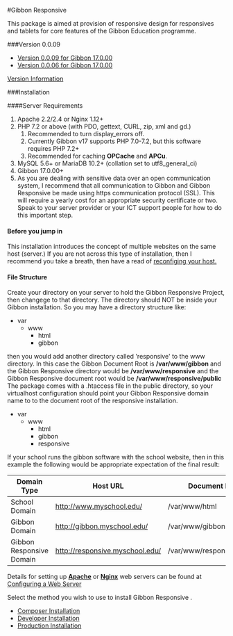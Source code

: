 #Gibbon Responsive 

This package is aimed at provision of responsive design for responsives and tablets for core features of the Gibbon Education programme.

###Version 0.0.09

* [Version 0.0.09 for Gibbon 17.0.00](/Download/Gibbon-responsive.0.0.09.zip/)
* [Version 0.0.06 for Gibbon 17.0.00](/Download/Gibbon-responsive.0.0.06.zip/)

[Version Information](/Start/Version/)

###Installation

####Server Requirements

1.  Apache 2.2/2.4 or Nginx 1.12+
2.  PHP 7.2 or above (with PDO, gettext, CURL, zip, xml and gd.)
    1. Recommended to turn display_errors off.
    2. Currently Gibbon v17 supports PHP 7.0-7.2, but this software requires PHP 7.2+
    3. Recommended for caching __OPCache__ and __APCu__.
3.  MySQL 5.6+ or MariaDB 10.2+ (collation set to utf8_general_ci)
4.  Gibbon 17.0.00+
5.  As you are dealing with sensitive data over an open communication system, I recommend that all communication to Gibbon and Gibbon Responsive  be made using https communication protocol (SSL).  This will require a yearly cost for an appropriate security certificate or two.  Speak to your server provider or your ICT support people for how to do this important step. 

#### Before you jump in
This installation introduces the concept of multiple websites on the same host (server.) If you are not across this type of installation, then I recommend you take a breath, then have a read of [reconfiging your host.](/Install/SingleToMultiple/)

#### File Structure
Create your directory on your server to hold the Gibbon Responsive  Project, then changege to that directory.  The directory should NOT be inside your Gibbon installation.  So you may have a directory structure like:

* var
    * www
        * html
        * gibbon
        
then you would add another directory called 'responsive' to the www directory.  In this case the Gibbon Document Root is __/var/www/gibbon__  and the Gibbon Responsive  directory would be __/var/www/responsive__ and the Gibbon Responsive  document root would be __/var/www/responsive/public__  
The package comes with a .htaccess file in the public directory, so your virtualhost configuration should point your Gibbon Responsive  domain name to to the document root of the responsive installation.

* var
    * www
        * html
        * gibbon
        * responsive
        
If your school runs the gibbon software with the school website, then in this example the following would be appropriate expectation of the final result:

| Domain Type          | Host URL                    | Document Root          |
|----------------------|-----------------------------|------------------------|
| School Domain        | http://www.myschool.edu/    | /var/www/html          |
| Gibbon Domain        | http://gibbon.myschool.edu/ | /var/www/gibbon        |
| Gibbon Responsive Domain | http://responsive.myschool.edu/ | /var/www/responsive/public |

Details for setting up [__Apache__](/Install/Apache-2.4) or [__Nginx__](/Install/Nginx) web servers can be found at [Configuring a Web Server](https://symfony.com/doc/current/setup/web_server_configuration.html)

Select the method you wish to use to install Gibbon Responsive .

*   [Composer Installation](/Install/Composer/)
*   [Developer Installation](/Install/Developer/)
*   [Production Installation](/Install/Production/)